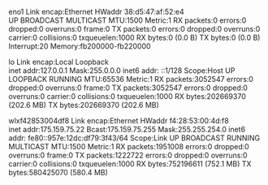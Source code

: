 eno1      Link encap:Ethernet  HWaddr 38:d5:47:af:52:e4  
          UP BROADCAST MULTICAST  MTU:1500  Metric:1
          RX packets:0 errors:0 dropped:0 overruns:0 frame:0
          TX packets:0 errors:0 dropped:0 overruns:0 carrier:0
          collisions:0 txqueuelen:1000 
          RX bytes:0 (0.0 B)  TX bytes:0 (0.0 B)
          Interrupt:20 Memory:fb200000-fb220000 

lo        Link encap:Local Loopback  
          inet addr:127.0.0.1  Mask:255.0.0.0
          inet6 addr: ::1/128 Scope:Host
          UP LOOPBACK RUNNING  MTU:65536  Metric:1
          RX packets:3052547 errors:0 dropped:0 overruns:0 frame:0
          TX packets:3052547 errors:0 dropped:0 overruns:0 carrier:0
          collisions:0 txqueuelen:1000 
          RX bytes:202669370 (202.6 MB)  TX bytes:202669370 (202.6 MB)

wlxf42853004df8 Link encap:Ethernet  HWaddr f4:28:53:00:4d:f8  
          inet addr:175.159.75.22  Bcast:175.159.75.255  Mask:255.255.254.0
          inet6 addr: fe80::957e:12dc:df79:3f43/64 Scope:Link
          UP BROADCAST RUNNING MULTICAST  MTU:1500  Metric:1
          RX packets:1951008 errors:0 dropped:0 overruns:0 frame:0
          TX packets:1222722 errors:0 dropped:0 overruns:0 carrier:0
          collisions:0 txqueuelen:1000 
          RX bytes:752196611 (752.1 MB)  TX bytes:580425070 (580.4 MB)


